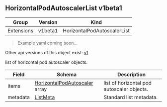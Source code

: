 ## HorizontalPodAutoscalerList v1beta1

Group        | Version     | Kind
------------ | ---------- | -----------
Extensions | v1beta1 | HorizontalPodAutoscalerList

> Example yaml coming soon...

<aside class="notice">Other api versions of this object exist: <a href="#horizontalpodautoscalerlist-v1">v1</a> </aside>

list of horizontal pod autoscaler objects.



Field        | Schema     | Description
------------ | ---------- | -----------
items | [HorizontalPodAutoscaler](#horizontalpodautoscaler-v1beta1) array | list of horizontal pod autoscaler objects.
metadata | [ListMeta](#listmeta-unversioned) | Standard list metadata.

